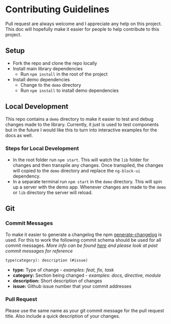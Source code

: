 # Contributing Guidelines
Pull request are always welcome and I appreciate any help on this project. This doc will hopefully make it easier for people to help contribute to this project.

## Setup
* Fork the repo and clone the repo locally
* Install main library dependencies
  * Run `npm install` in the root of the project
* Install demo dependencies
  * Change to the `demo` directory
  * Run `npm install` to install demo dependencies

## Local Development
This repo contains a `demo` directory to make it easier to test and debug changes made to the library. Currently, it just is used to test components but in the future I would like this to turn into interactive examples for the docs as well.

### Steps for Local Development
* In the root folder run `npm start`. This will watch the `lib` folder for changes and then transpile any changes. Once transpiled, the changes will copied to the `demo` directory and replace the `ng-block-ui` dependency.
* In a separate terminal run `npm start` in the `demo` directory. This will spin up a server with the demo app. Whenever changes are made to the `demo` or `lib` directory the server will reload.

## Git

### Commit Messages
To make it easier to generate a changelog the npm [generate-changelog](https://www.npmjs.com/package/generate-changelog) is used. For this to work the following commit schema should be used for all commit messages. *More info can be found [here](https://www.npmjs.com/package/generate-changelog#usage) and please look at past commit messages for reference*

```
type(category): description (#issue)
```

* **type:** Type of change - *examples: feat, fix, task*
* **category:** Section being changed - *examples: docs, directive, module*
* **description:** Short description of changes
* **issue:** Github issue number that your commit addresses

### Pull Request
Please use the same name as your git commit message for the pull request title. Also include a quick description of your changes.